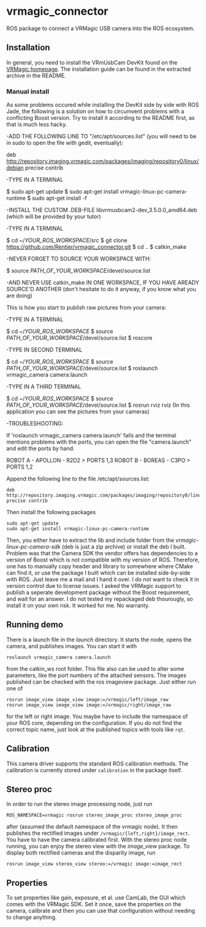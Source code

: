 # vrmagic_connector

ROS package to connect a VRMagic USB camera into the ROS ecosystem. 

## Installation

In general, you need to install the VRmUsbCam DevKit found on the [VRMagic homepage](https://www.vrmagic.com/en/imaging/downloads/). The installation guide can be found in the extracted archive in the README. 

### Manual install 

As some problems occured while installing the DevKit side by side with ROS Jade, the following is a solution on how to circumvent problems with a conflicting Boost version. Try to install it according to the README first, as that is much less hacky.

-ADD THE FOLLOWING LINE TO "/etc/apt/sources.list" (you will need to be in sudo to open the file with gedit, eventually):

deb http://repository.imaging.vrmagic.com/packages/imaging/repository0/linux/debian precise contrib

-TYPE IN A TERMINAL

$ sudo apt-get update
$ sudo apt-get install vrmagic-linux-pc-camera-runtime
$ sudo apt-get install -f

-INSTALL THE CUSTOM .DEB-FILE libvrmusbcam2-dev_3.5.0.0_amd64.deb (which will be provided by your tutor)

-TYPE IN A TERMINAL

$ cd ~/*YOUR_ROS_WORKSPACE*/src
$ git clone https://github.com/Rentier/vrmagic_connector.git
$ cd ..
$ catkin_make

-NEVER FORGET TO SOURCE YOUR WORKSPACE WITH:

$ source *PATH_OF_YOUR_WORKSPACE*/devel/source.list

-AND NEVER USE catkin_make IN ONE WORKSPACE, IF YOU HAVE AREADY SOURCE'D ANOTHER (don't hesitate to do it anyway, if you know what you are doing)

This is how you start to publish raw pictures from your camera:

-TYPE IN A TERMINAL

$ cd ~/*YOUR_ROS_WORKSPACE*
$ source *PATH_OF_YOUR_WORKSPACE*/devel/source.list
$ roscore

-TYPE IN SECOND TERMINAL

$ cd ~/*YOUR_ROS_WORKSPACE*
$ source *PATH_OF_YOUR_WORKSPACE*/devel/source.list
$ roslaunch vrmagic_camera camera.launch

-TYPE IN A THIRD TERMINAL

$ cd ~/*YOUR_ROS_WORKSPACE*
$ source *PATH_OF_YOUR_WORKSPACE*/devel/source.list
$ rosrun rviz rviz   (In this application you can see the pictures from your cameras)


-TROUBLESHOOTING:

If 'roslaunch vrmagic_camera camera.launch' fails and the terminal mentions problems with the ports, you can open the file "camera.launch" and edit the ports by hand.

ROBOT A - APOLLON - R2D2 > PORTS 1,3
ROBOT B - BOREAS - C3PO > PORTS 1,2


Append the following line to the file /etc/apt/sources.list:

	deb http://repository.imaging.vrmagic.com/packages/imaging/repository0/linux/debian precise contrib

Then install the following packages
 
	sudo apt-get update
	sudo apt-get install vrmagic-linux-pc-camera-runtime 

Then, you either have to extract the lib and include folder from the *vrmagic-linux-pc-camera-sdk* (deb is just a zip archive) or install the deb I built. Problem was that the Camera SDK the vendor offers has dependencies to a version of Boost which is not compatible with my version of ROS. Therefore, one has to manually copy header and library to somewhere where CMake can find it, or use the package I built which can be installed side-by-side with ROS. Just leave me a mail and I hand it over. I do not want to check it in version control due to license issues. I asked the VRMagic support to publish a seperate development package without the Boost requirement, and wait for an answer. I do not tested my repackaged deb thourougly, so install it on your own risk. It worked for me. No warranty.

## Running demo

There is a launch file in the *launch* directory. It starts the node, opens the camera, and publishes images. You can start it with

	roslaunch vrmagic_camera camera.launch

from the catkin_ws root folder. This file also can be used to alter some parameters, like the port numbers of the attached sensors. The images published can be checked with the ros imageview package. Just either run one of 

	rosrun image_view image_view image:=/vrmagic/left/image_raw
	rosrun image_view image_view image:=/vrmagic/right/image_raw

for the left or right image. You maybe have to include the namespace of your ROS core, depending on the configuration. If you do not find the correct topic name, just look at the published topics with tools like `rqt`.

## Calibration

This camera driver supports the standard ROS calibration methods. The calibration is currently stored under `calibration` in the package itself.

## Stereo proc

In order to run the stereo image processing node, just run

	ROS_NAMESPACE=vrmagic rosrun stereo_image_proc stereo_image_proc

after (assumed the default namespace of the vrmagic node). It then publishes the rectified images under `/vrmagic/{left,right}/image_rect`. You have to have the camera calibrated first. With the stereo proc node running, you can enjoy the stereo view with the *image_view* package. To display both rectified cameras and the disparity image, run

	rosrun image_view stereo_view stereo:=/vrmagic image:=image_rect

## Properties

To set properties like gain, exposure, et al. use CamLab, the GUI which comes with the VRMagic SDK. Set it once, save the properties on the camera, calibrate and then you can use that configuration without needing to change anything.
